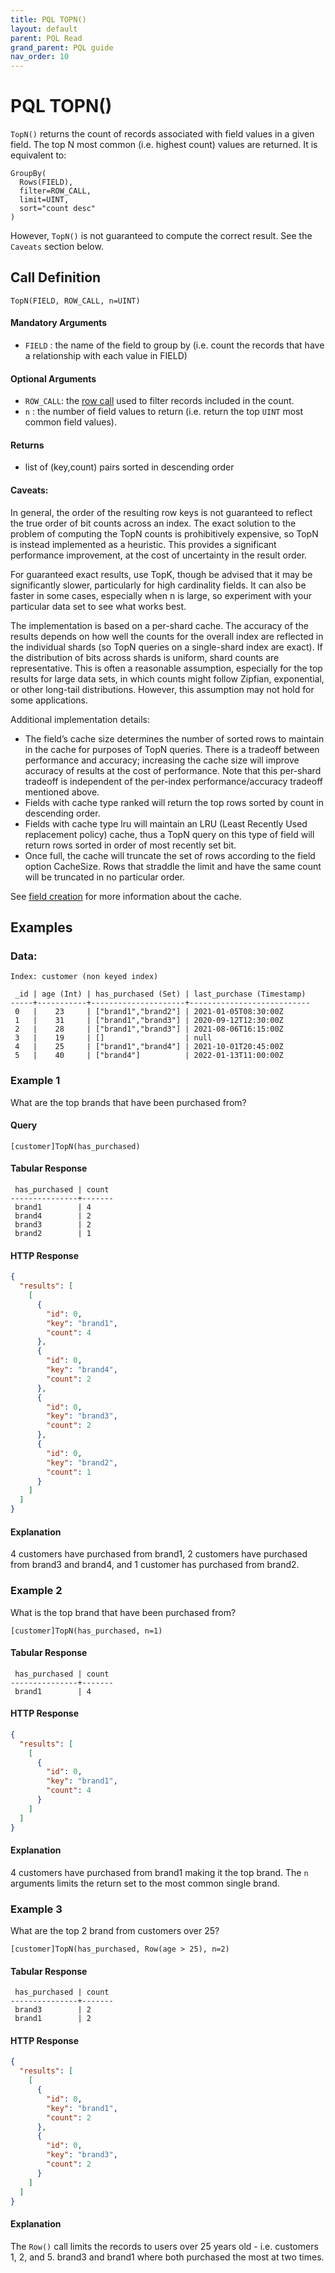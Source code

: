 ```yaml
---
title: PQL TOPN()
layout: default
parent: PQL Read
grand_parent: PQL guide
nav_order: 10
---
```


# PQL TOPN()

`TopN()` returns the count of records associated with field values in a given field. The top N most common (i.e. highest count) values are returned. It is equivalent to:

```
GroupBy(
  Rows(FIELD),
  filter=ROW_CALL,
  limit=UINT,
  sort="count desc"
)
```

However, `TopN()` is not guaranteed to compute the correct result. See the `Caveats` section below.

## Call Definition

```
TopN(FIELD, ROW_CALL, n=UINT)
```

#### Mandatory Arguments
- `FIELD` : the name of the field to group by (i.e. count the records that have a relationship with each value in FIELD)

#### Optional Arguments
- `ROW_CALL`: the [row call](/docs/pql-guide/pql-read-home#row-calls) used to filter records included in the count.
- `n` : the number of field values to return (i.e. return the top `UINT` most common field values).

#### Returns
- list of (key,count) pairs sorted in descending order

#### Caveats:

In general, the order of the resulting row keys is not guaranteed to reflect the true order of bit counts across an index. The exact solution to the problem of computing the TopN counts is prohibitively expensive, so TopN is instead implemented as a heuristic. This provides a significant performance improvement, at the cost of uncertainty in the result order.

For guaranteed exact results, use TopK, though be advised that it may be significantly slower, particularly for high cardinality fields. It can also be faster in some cases, especially when n is large, so experiment with your particular data set to see what works best.

The implementation is based on a per-shard cache. The accuracy of the results depends on how well the counts for the overall index are reflected in the individual shards (so TopN queries on a single-shard index are exact). If the distribution of bits across shards is uniform, shard counts are representative. This is often a reasonable assumption, especially for the top results for large data sets, in which counts might follow Zipfian, exponential, or other long-tail distributions. However, this assumption may not hold for some applications.

Additional implementation details:

- The field’s cache size determines the number of sorted rows to maintain in the cache for purposes of TopN queries. There is a tradeoff between performance and accuracy; increasing the cache size will improve accuracy of results at the cost of performance. Note that this per-shard tradeoff is independent of the per-index performance/accuracy tradeoff mentioned above.
- Fields with cache type ranked will return the top rows sorted by count in descending order.
- Fields with cache type lru will maintain an LRU (Least Recently Used replacement policy) cache, thus a TopN query on this type of field will return rows sorted in order of most recently set bit.
- Once full, the cache will truncate the set of rows according to the field option CacheSize. Rows that straddle the limit and have the same count will be truncated in no particular order.

See [field creation](/docs/community/com-api/com-api-http-endpoint#create-field) for more information about the cache.

## Examples

### Data:
```
Index: customer (non keyed index)

 _id | age (Int) | has_purchased (Set) | last_purchase (Timestamp)
-----+-----------+---------------------+---------------------------
 0   |    23     | ["brand1","brand2"] | 2021-01-05T08:30:00Z
 1   |    31     | ["brand1","brand3"] | 2020-09-12T12:30:00Z
 2   |    28     | ["brand1","brand3"] | 2021-08-06T16:15:00Z
 3   |    19     | []                  | null
 4   |    25     | ["brand1","brand4"] | 2021-10-01T20:45:00Z
 5   |    40     | ["brand4"]          | 2022-01-13T11:00:00Z
```

### Example 1
What are the top brands that have been purchased from?

#### Query
```
[customer]TopN(has_purchased)
```
#### Tabular Response
```
 has_purchased | count
---------------+-------
 brand1        | 4
 brand4        | 2
 brand3        | 2
 brand2        | 1
```
#### HTTP Response
```json
{
  "results": [
    [
      {
        "id": 0,
        "key": "brand1",
        "count": 4
      },
      {
        "id": 0,
        "key": "brand4",
        "count": 2
      },
      {
        "id": 0,
        "key": "brand3",
        "count": 2
      },
      {
        "id": 0,
        "key": "brand2",
        "count": 1
      }
    ]
  ]
}
```
#### Explanation
4 customers have purchased from brand1, 2 customers have purchased from brand3 and brand4, and 1 customer has purchased from brand2.


### Example 2
What is the top brand that have been purchased from?

```
[customer]TopN(has_purchased, n=1)
```
#### Tabular Response
```
 has_purchased | count
---------------+-------
 brand1        | 4
```

#### HTTP Response
```json
{
  "results": [
    [
      {
        "id": 0,
        "key": "brand1",
        "count": 4
      }
    ]
  ]
}
```

#### Explanation
4 customers have purchased from brand1 making it the top brand. The `n` arguments limits the return set to the most common single brand.


### Example 3

What are the top 2 brand from customers over 25?

```
[customer]TopN(has_purchased, Row(age > 25), n=2)
```
#### Tabular Response
```
 has_purchased | count
---------------+-------
 brand3        | 2
 brand1        | 2
```

#### HTTP Response
```json
{
  "results": [
    [
      {
        "id": 0,
        "key": "brand1",
        "count": 2
      },
      {
        "id": 0,
        "key": "brand3",
        "count": 2
      }
    ]
  ]
}
```

#### Explanation
The `Row()` call limits the records to users over 25 years old - i.e. customers 1, 2, and 5. brand3 and brand1 where both purchased the most at two times.
